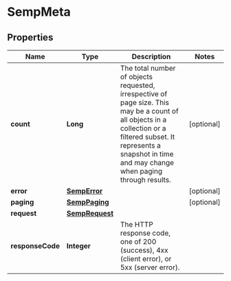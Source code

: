 

# SempMeta


## Properties

| Name | Type | Description | Notes |
|------------ | ------------- | ------------- | -------------|
|**count** | **Long** | The total number of objects requested, irrespective of page size. This may be a count of all objects in a collection or a filtered subset. It represents a snapshot in time and may change when paging through results. |  [optional] |
|**error** | [**SempError**](SempError.md) |  |  [optional] |
|**paging** | [**SempPaging**](SempPaging.md) |  |  [optional] |
|**request** | [**SempRequest**](SempRequest.md) |  |  |
|**responseCode** | **Integer** | The HTTP response code, one of 200 (success), 4xx (client error), or 5xx (server error). |  |



